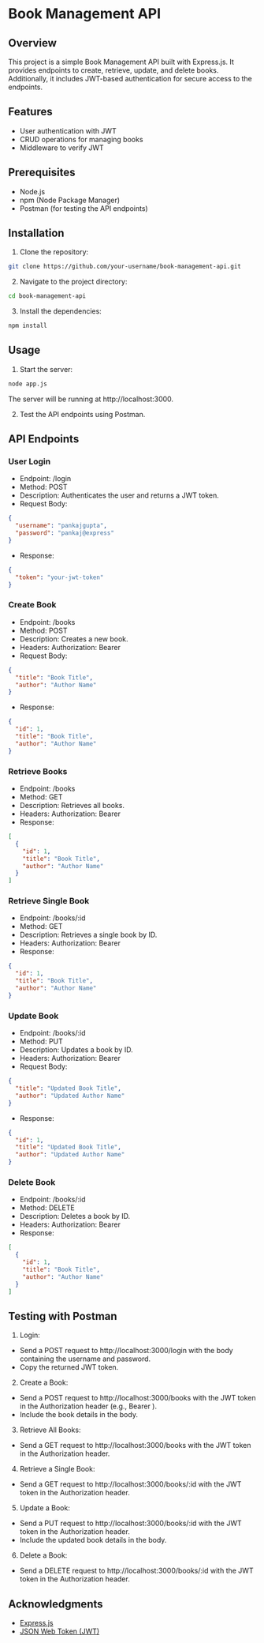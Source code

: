 # Book Management API

## Overview

This project is a simple Book Management API built with Express.js. It provides endpoints to create, retrieve, update, and delete books. Additionally, it includes JWT-based authentication for secure access to the endpoints.

## Features

- User authentication with JWT
- CRUD operations for managing books
- Middleware to verify JWT

## Prerequisites

- Node.js
- npm (Node Package Manager)
- Postman (for testing the API endpoints)

## Installation

1. Clone the repository:

```bash
git clone https://github.com/your-username/book-management-api.git
```

2. Navigate to the project directory:

```bash
cd book-management-api
```

3. Install the dependencies:

```bash
npm install
```

## Usage

1. Start the server:

```bash
node app.js
```

The server will be running at http://localhost:3000.

2. Test the API endpoints using Postman.

## API Endpoints

### User Login

- Endpoint: /login
- Method: POST
- Description: Authenticates the user and returns a JWT token.
- Request Body:

```json
{
  "username": "pankajgupta",
  "password": "pankaj@express"
}
```

- Response:

```json
{
  "token": "your-jwt-token"
}
```

### Create Book

- Endpoint: /books
- Method: POST
- Description: Creates a new book.
- Headers: Authorization: Bearer <your-jwt-token>
- Request Body:

```json
{
  "title": "Book Title",
  "author": "Author Name"
}
```

- Response:

```json
{
  "id": 1,
  "title": "Book Title",
  "author": "Author Name"
}
```

### Retrieve Books

- Endpoint: /books
- Method: GET
- Description: Retrieves all books.
- Headers: Authorization: Bearer <your-jwt-token>
- Response:

```json
[
  {
    "id": 1,
    "title": "Book Title",
    "author": "Author Name"
  }
]
```

### Retrieve Single Book

- Endpoint: /books/:id
- Method: GET
- Description: Retrieves a single book by ID.
- Headers: Authorization: Bearer <your-jwt-token>
- Response:

```json
{
  "id": 1,
  "title": "Book Title",
  "author": "Author Name"
}
```

### Update Book

- Endpoint: /books/:id
- Method: PUT
- Description: Updates a book by ID.
- Headers: Authorization: Bearer <your-jwt-token>
- Request Body:

```json
{
  "title": "Updated Book Title",
  "author": "Updated Author Name"
}
```

- Response:

```json
{
  "id": 1,
  "title": "Updated Book Title",
  "author": "Updated Author Name"
}
```

### Delete Book

- Endpoint: /books/:id
- Method: DELETE
- Description: Deletes a book by ID.
- Headers: Authorization: Bearer <your-jwt-token>
- Response:

```json
[
  {
    "id": 1,
    "title": "Book Title",
    "author": "Author Name"
  }
]
```

## Testing with Postman

1. Login:

- Send a POST request to http://localhost:3000/login with the body containing the username and password.
- Copy the returned JWT token.

2. Create a Book:

- Send a POST request to http://localhost:3000/books with the JWT token in the Authorization header (e.g., Bearer <your-jwt-token>).
- Include the book details in the body.

3. Retrieve All Books:

- Send a GET request to http://localhost:3000/books with the JWT token in the Authorization header.

4. Retrieve a Single Book:

- Send a GET request to http://localhost:3000/books/:id with the JWT token in the Authorization header.

5. Update a Book:

- Send a PUT request to http://localhost:3000/books/:id with the JWT token in the Authorization header.
- Include the updated book details in the body.

6. Delete a Book:

- Send a DELETE request to http://localhost:3000/books/:id with the JWT token in the Authorization header.

## Acknowledgments

- [Express.js](https://expressjs.com/)
- [JSON Web Token (JWT)](https://jwt.io/)
